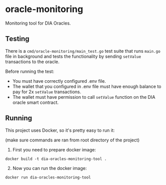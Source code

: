 # oracle-monitoring
Monitoring tool for DIA Oracles.

## Testing

There is a `cmd/oracle-monitoring/main_test.go` test suite that runs `main.go` file in background and tests the functionality by sending `setValue` transactions to the oracle.

Before running the test: 
- You must have correctly configured .env file.
- The wallet that you configured in .env file must have enough balance to pay for 2x `setValue` transactions.
- The wallet must have permission to call `setValue` function on the DIA oracle smart contract.

## Running

This project uses Docker, so it's pretty easy to run it:

(make sure commands are ran from root directory of the project)

1. First you need to prepare docker image:
```
docker build -t dia-oracles-monitoring-tool .
```

2. Now you can run the docker image:
```
docker run dia-oracles-monitoring-tool
```


